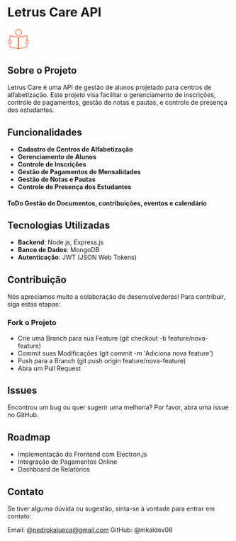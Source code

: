 # Letrus Care API 
<img src="public/img/logo.png" width="50" alt="Logo do Letrus Care">

## Sobre o Projeto

Letrus Care é uma API de gestão de alunos projetado para centros de alfabetização. Este projeto visa facilitar o gerenciamento de inscrições, controle de pagamentos, gestão de notas e pautas, e controle de presença dos estudantes.

## Funcionalidades

- **Cadastro de Centros de Alfabetização**
- **Gerenciamento de Alunos**
- **Controle de Inscrições**
- **Gestão de Pagamentos de Mensalidades**
- **Gestão de Notas e Pautas**
- **Controle de Presença dos Estudantes**
#### ToDo Gestão de Documentos, contribuições, eventos e calendário

## Tecnologias Utilizadas

- **Backend**: Node.js, Express.js
- **Banco de Dados**: MongoDB
- **Autenticação**: JWT (JSON Web Tokens)

## Contribuição
 Nós apreciamos muito a colaboração de desenvolvedores! Para contribuir, siga estas etapas:

### Fork o Projeto
  - Crie uma Branch para sua Feature (git checkout -b feature/nova-feature)
  - Commit suas Modificações (git commit -m 'Adiciona nova feature')
  - Push para a Branch (git push origin feature/nova-feature)
  - Abra um Pull Request
## Issues
Encontrou um bug ou quer sugerir uma melhoria? Por favor, abra uma issue no GitHub.

## Roadmap
  - Implementação do Frontend com Electron.js
  - Integração de Pagamentos Online
  - Dashboard de Relatórios
## Contato
Se tiver alguma dúvida ou sugestão, sinta-se à vontade para entrar em contato:

Email: @pedrokalueca@gmail.com
GitHub: @mkaldev08